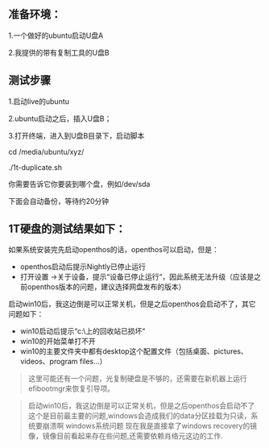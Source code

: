 

## 准备环境：

1.一个做好的ubuntu启动U盘A

2.我提供的带有复制工具的U盘B

## 测试步骤

1.启动live的ubuntu

2.ubuntu启动之后，插入U盘B；

3.打开终端，进入到U盘B目录下，启动脚本

cd /media/ubuntu/xyz/

./1t-duplicate.sh

你需要告诉它你要装到哪个盘，例如/dev/sda

下面会自动备份，等待约20分钟


## 1T硬盘的测试结果如下：

如果系统安装完先启动openthos的话，openthos可以启动，但是：
- openthos启动后提示Nightly已停止运行
- 打开设置 ->关于设备，提示“设备已停止运行“，因此系统无法升级（应该是之前openthos版本的问题，建议选择网盘发布的版本）

启动win10后，我这边倒是可以正常关机，但是之后openthos会启动不了，其它问题如下：
- win10启动后提示“c:\上的回收站已损坏“
- win10的开始菜单打不开
- win10的主要文件夹中都有desktop这个配置文件（包括桌面、pictures、videos、program files...）


>这里可能还有一个问题，光复制硬盘是不够的，还需要在新机器上运行efibootmgr来恢复引导项。


>启动win10后，我这边倒是可以正常关机，但是之后openthos会启动不了
这个是目前最主要的问题,windows会造成我们的data分区挂载为只读，系统要崩溃啊
>windows系统问题 现在我是直接拿了windows recovery的镜像，镜像目前看起来存在些问题,还需要依赖肖络元这边的工作.

